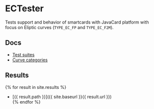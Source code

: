 ---
---

# ECTester

Tests support and behavior of smartcards with JavaCard platform with focus on Eliptic curves (`TYPE_EC_FP` and `TYPE_EC_F2M`).

## Docs
 - [Test suites](tests)
 - [Curve categories](curves)

## Results
{% for result in site.results %}
 - [{{ result.path }}]({{ site.baseurl }}{{ result.url }})	
{% endfor %}

